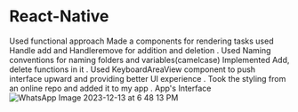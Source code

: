 # React-Native
Used functional approach 
Made a components for rendering tasks 
used Handle add and Handleremove for addition and deletion .
Used Naming conventions for naming folders and variables(camelcase)
Implemented Add, delete functions in it .
Used KeyboardAreaView component to push interface upward and providing better UI experience .
Took the styling from an online repo and added it to my app . 
App's Interface 
![WhatsApp Image 2023-12-13 at 6 48 13 PM](https://github.com/Yahya-Naeem/React-Native/assets/104232936/afba890a-ccae-4dc7-b8c9-dd22ac1aabb1)
